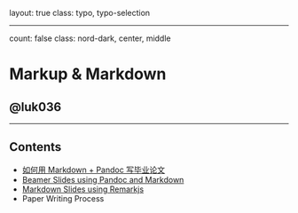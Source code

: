 layout: true
class: typo, typo-selection

---

count: false
class: nord-dark, center, middle

# Markup & Markdown

## @luk036

---

Contents
--------

-   [如何用 Markdown + Pandoc 写毕业论文](fd_bylw.html)
-   [Beamer Slides using Pandoc and Markdown](intro.pdf)
-   [Markdown Slides using Remarkjs](remarkjs.html)
-   Paper Writing Process
